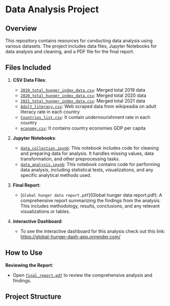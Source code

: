 # Data Analysis Project

## Overview

This repository contains resources for conducting data analysis using various datasets. The project includes data files, Jupyter Notebooks for data analysis and cleaning, and a PDF file for the final report.

## Files Included

1. **CSV Data Files**: 
   - [`2019_total_hunger_index_data.csv`](2019_total_hunger_index_data.csv): Merged total 2019 data
   - [`2020_total_hunger_index_data.csv`](2020_total_hunger_index_data.csv): Merged total 2020 data
   - [`2021_total_hunger_index_data.csv`](2021_total_hunger_index_data.csv): Merged total 2021 data
   - [`Adult_literacy.csv`](Adult_literacy.csv): Web scraped data from wikipeadia on adult literacy rate in each country
   - [`Countries_list.csv`](Countries_list.csv): It contain undernourishment rate in each country
   - [`economy.csv`](economy.csv): It contains country economies GDP per capita
2. **Jupyter Notebooks**:
   - [`data_collection.ipynb`](data_collection.ipynb): This notebook includes code for cleaning and preparing data for analysis. It handles missing values, data transformation, and other preprocessing tasks.
   - [`data_analysis.ipynb`](data_analysis.ipynb): This notebook contains code for performing data analysis, including statistical tests, visualizations, and any specific analytical methods used.

3. **Final Report**:
   - [`Global hunger data report.pdf`](Global hunger data report.pdf): A comprehensive report summarizing the findings from the analysis. This includes methodology, results, conclusions, and any relevant visualizations or tables.
  
3. **interactive Dashboard**:
   - To see the interactive dashboard for this analysis check out this link: https://global-hunger-dash-app.onrender.com/


## How to Use

**Reviewing the Report**:
   - Open [`final_report.pdf`](reports/final_report.pdf) to review the comprehensive analysis and findings.

## Project Structure

